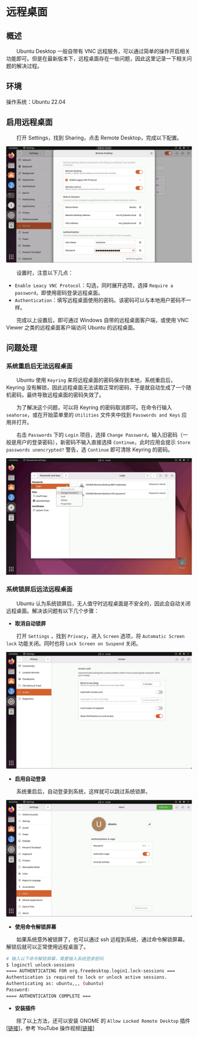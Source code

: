 # 远程桌面
## 概述
&emsp;&emsp;Ubuntu Desktop 一般自带有 VNC 远程服务，可以通过简单的操作开启相关功能即可。但是在最新版本下，远程桌面存在一些问题，因此这里记录一下相关问题的解决过程。

## 环境

操作系统：Ubuntu 22.04

## 启用远程桌面
&emsp;&emsp;打开 Settings，找到 Sharing，点击 Remote Desktop，完成以下配置。

![](./assets/enable-remote-desktop.png)

&emsp;&emsp;设置时，注意以下几点：

- `Enable Leacy VNC Protocol`：勾选，同时展开选项，选择 `Require a password`，即使用密码登录远程桌面。
- `Authentication`：填写远程桌面使用的密码。该密码可以与本地用户密码不一样。

&emsp;&emsp;完成以上设置后，即可通过 Windows 自带的远程桌面客户端，或使用 VNC Viewer 之类的远程桌面客户端访问 Ubuntu 的远程桌面。

## 问题处理
### 系统重启后无法远程桌面
&emsp;&emsp;Ubuntu 使用 `Keyring` 来将远程桌面的密码保存到本地，系统重启后，Keyring 没有解锁，因此远程桌面无法读取正常的密码，于是就自动生成了一个随机密码，最终导致远程桌面的密码失效了。

&emsp;&emsp;为了解决这个问题，可以将 Keyring 的密码取消即可。在命令行输入 `seahorse`，或在开始菜单里的 `Utilities` 文件夹中找到 `Passwords and Keys` 应用并打开。

&emsp;&emsp;右击 `Passwords` 下的 `Login` 项目，选择 `Change Password`，输入旧密码（一般是用户的登录密码），新密码不输入直接选择 `Continue`，此时应用会提示 `Store passwords unencrypted?` 警告，选 `Continue` 即可清除 Keyring 的密码。

![](./assets/remove-keyring-password.png)

### 系统锁屏后远法远程桌面
&emsp;&emsp;Ubuntu 认为系统锁屏后，无人值守时远程桌面是不安全的，因此会自动关闭远程桌面。解决该问题有以下几个步骤：

- **取消自动锁屏**

&emsp;&emsp;打开 `Settings` ，找到 `Privacy`，进入 `Screen` 选项，将 `Automatic Screen lock` 功能关闭。同时也将 `Lock Screen on Suspend` 关闭。

![](./assets/disable-automatic-screen-lock.png)

- **启用自动登录**

&emsp;&emsp;系统重启后，自动登录到系统，这样就可以跳过系统锁屏。

![](./assets/enable-automatic-login.png)

- **使用命令解锁屏幕**

&emsp;&emsp;如果系统意外被锁屏了，也可以通过 ssh 远程到系统，通过命令解锁屏幕。解锁后就可以正常使用远程桌面了。

```bash
# 输入以下命令解锁屏幕，需要输入系统登录密码
$ loginctl unlock-sessions
==== AUTHENTICATING FOR org.freedesktop.login1.lock-sessions ===
Authentication is required to lock or unlock active sessions.
Authenticating as: ubuntu,,, (ubuntu)
Password: 
==== AUTHENTICATION COMPLETE ===
```

- **安装插件**

&emsp;&emsp;除了以上方法，还可以安装 GNOME 的 `Allow Locked Remote Desktop` 插件[[链接](https://extensions.gnome.org/extension/4338/allow-locked-remote-desktop/)]，参考 YouTube 操作视频[[链接](https://www.youtube.com/watch?v=63uppKZ_Alk)]